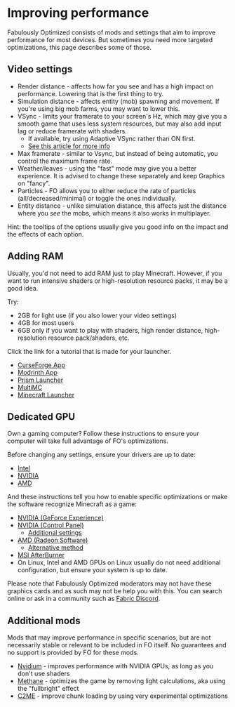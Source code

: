 # Improving performance

Fabulously Optimized consists of mods and settings that aim to improve performance for most devices. But sometimes you need more targeted optimizations, this page describes some of those.

## Video settings

* Render distance - affects how far you see and has a high impact on performance. Lowering that is the first thing to try.
* Simulation distance - affects entity (mob) spawning and movement. If you're using big mob farms, you may want to lower this.
* VSync - limits your framerate to your screen's Hz, which may give you a smooth game that uses less system resources, but may also add input lag or reduce framerate with shaders.
   * If available, try using Adaptive VSync rather than ON first.
   * [See this article for more info](https://www.howtogeek.com/853225/what-is-vsync-and-should-you-enable-it/)
* Max framerate - similar to Vsync, but instead of being automatic, you control the maximum frame rate.
* Weather/leaves - using the "fast" mode may give you a better experience. It is advised to change these separately and keep Graphics on "fancy".
* Particles - FO allows you to either reduce the rate of particles (all/decreased/minimal) or toggle the ones individually.
* Entity distance - unlike simulation distance, this affects just the distance where you _see_ the mobs, which means it also works in multiplayer.

Hint: the tooltips of the options usually give you good info on the impact and the effects of each option.

## Adding RAM

Usually, you'd not need to add RAM just to play Minecraft. However, if you want to run intensive shaders or high-resolution resource packs, it may be a good idea. 

Try: 

* 2GB for light use (if you also lower your video settings)
* 4GB for most users
* 6GB only if you want to play with shaders, high render distance, high-resolution resource pack/shaders, etc.

Click the link for a tutorial that is made for your launcher.

* [CurseForge App](https://serverminer.com/article/how-to-add-more-ram-to-your-curseforge-launcher-overwolf/)
* [Modrinth App](https://www.bisecthosting.com/clients/index.php?rp=/knowledgebase/573/How-to-allocate-more-ram-in-the-Modrinth-launcher.html)
* [Prism Launcher](https://prismlauncher.org/wiki/help-pages/java-settings/#memory)
* [MultiMC](https://github.com/MultiMC/Launcher/wiki/Increasing-Java%27s-memory-allocation)
* [Minecraft Launcher](https://www.wikihow.com/Allocate-More-RAM-to-Minecraft#Using-Launcher-Version-1.6.X)

## Dedicated GPU

Own a gaming computer? Follow these instructions to ensure your computer will take full advantage of FO's optimizations.

Before changing any settings, ensure your drivers are up to date:

* [Intel](https://www.intel.com/content/www/us/en/support/intel-driver-support-assistant.html)
* [NVIDIA](https://www.nvidia.com/en-us/geforce/geforce-experience/)
* [AMD](https://www.amd.com/support)

And these instructions tell you how to enable specific optimizations or make the software recognize Minecraft as a game:

* [NVIDIA (GeForce Experience)](https://www.addictivetips.com/windows-tips/add-games-geforce-experience/)
* [NVIDIA (Control Panel)](https://www.nvidia.com/content/Control-Panel-Help/vLatest/en-us/mergedProjects/nv3d/to_configure_uniques_3D_settings_for_my_applications_and_gamess.htm)
  * [Additional settings](https://www.pcgamer.com/nvidia-control-panel-a-beginners-guide/)
* [AMD (Radeon Software)](https://minecrafthopper.net/help/amd-dedicated-gpu/)
  * [Alternative method](https://www.amd.com/en/support/kb/faq/dh2-012#faq-Creating-Application-Profiles)
* [MSI AfterBurner](https://www.msi.com/support/technical_details/VGA_MSI_Utility_AfterBurner)
* On Linux, Intel and AMD GPUs on Linux usually do not need additional configuration, but ensure your system is up to date.

Please note that Fabulously Optimized moderators may not have these graphics cards and as such may not be help you with this. You can search online or ask in a community such as [Fabric Discord](https://discord.gg/v6v4pMv).

## Additional mods

Mods that may improve performance in specific scenarios, but are not necessarily stable or relevant to be included in FO itself. No guarantees and no support is provided by FO for these mods.

* [Nvidium](https://modrinth.com/mod/nvidium) - improves performance with NVIDIA GPUs, as long as you don't use shaders
* [Methane](https://modrinth.com/mod/methane) - optimizes the game by removing light calculations, aka using the "fullbright" effect
* [C2ME](https://modrinth.com/mod/c2me-fabric) - improve chunk loading by using very experimental optimizations
